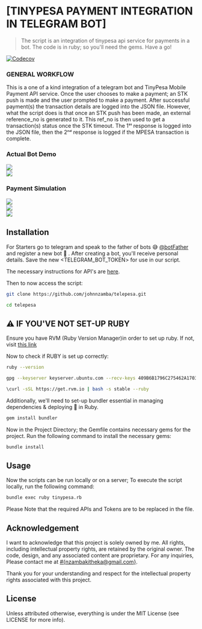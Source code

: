 # [TINYPESA PAYMENT INTEGRATION IN TELEGRAM BOT]

> The script is an integration of tinypesa api service for payments in a bot. The code is in ruby; so you'll need the gems. Have a go!

[![Codecov](https://codecov.io/github/matthewhudson/words/branch/main/graph/badge.svg?token=oxazfuInJ9)](https://codecov.io/github/johnnzamba/Euphoria-Telegram_Bot)

### GENERAL WORKFLOW
This is a one of a kind integration of a telegram bot and TinyPesa Mobile Payment API service. Once the user chooses to make a payment; an STK push is made and the user prompted to make a payment. After successful payment(s) the transaction details are logged into the JSON file. 
However, what the script does is that once an STK push has been made, an external reference_no is generated to it. This ref_no is then used to get a transaction(s) status once the STK timeout.
The 1ˢᵗ response is logged into the JSON file, then the 2ⁿᵈ response is logged if the MPESA transaction is complete.

### Actual Bot Demo

<a href="https://64.media.tumblr.com/4c97cc380dbb4f2cab661a8f5a98219a/a3b0c2ab0935e4ae-c4/s540x810/3906009331e0446ce17d1c3bc0750a5a5a49fa84.pnj"><img src="https://64.media.tumblr.com/4c97cc380dbb4f2cab661a8f5a98219a/a3b0c2ab0935e4ae-c4/s540x810/3906009331e0446ce17d1c3bc0750a5a5a49fa84.pnj"/></a>
<br>
<a href="https://64.media.tumblr.com/1dc56792d43b7365fe5ea7d790f5ff83/a3b0c2ab0935e4ae-f2/s540x810/b730ca3f164f5f5339493ce8d19774ddb855e2ab.pnj"><img src="https://64.media.tumblr.com/1dc56792d43b7365fe5ea7d790f5ff83/a3b0c2ab0935e4ae-f2/s540x810/b730ca3f164f5f5339493ce8d19774ddb855e2ab.pnj"/></a>
<br>

### Payment Simulation
<a href="https://64.media.tumblr.com/3ae71e6edbb7a5aa50298460d12cdaed/93962b9c06f4042b-b2/s400x600/c59e907a7b9b65a483f7f5e0be8a5465f9561478.jpg"><img src="https://64.media.tumblr.com/3ae71e6edbb7a5aa50298460d12cdaed/93962b9c06f4042b-b2/s400x600/c59e907a7b9b65a483f7f5e0be8a5465f9561478.jpg"/></a>
<br>
<a href="https://64.media.tumblr.com/0528f2ac056bad7d5027066400c45bb3/93962b9c06f4042b-d7/s400x600/c9ae87c16d04052d745d123e27d1e844075cf86e.jpg"><img src="https://64.media.tumblr.com/0528f2ac056bad7d5027066400c45bb3/93962b9c06f4042b-d7/s400x600/c9ae87c16d04052d745d123e27d1e844075cf86e.jpg"/></a>
<br>
<a href="https://64.media.tumblr.com/51be6f3325b54b925f56f79e6cac24de/93962b9c06f4042b-fb/s540x810/45b5e03df3d3bba1fc699f920d4d32f74a312a80.jpg"><img src="https://64.media.tumblr.com/51be6f3325b54b925f56f79e6cac24de/93962b9c06f4042b-fb/s540x810/45b5e03df3d3bba1fc699f920d4d32f74a312a80.jpg"/></a>
<br>


## Installation

For Starters go to telegram and speak to the father of bots 😅 [@botFather](https://core.telegram.org/bots#botfather) and register a new bot 🤖 . After creating a bot, you'll receive personal details. Save the new <TELEGRAM_BOT_TOKEN> for use in our script.

The necessary instructions for API's are [here](https://tinypesa.com/developers/docs/1.0/overview).

Then to now access the script:

```bash
git clone https://github.com/johnnzamba/telepesa.git
```
```bash
cd telepesa
```

 ## ⚠️ IF YOU'VE NOT SET-UP RUBY
Ensure you have  RVM (Ruby Version Manager)in order to set up ruby. If not, visit [this link](https://rvm.io/rvm/install)

Now to check if RUBY is set up correctly:

```bash
ruby --version
```
```bash
gpg --keyserver keyserver.ubuntu.com --recv-keys 409B6B1796C275462A1703113804BB82D39DC0E3 7D2BAF1CF37B13E2069D6956105BD0E739499BDB
```
```bash
\curl -sSL https://get.rvm.io | bash -s stable --ruby
```
Additionally, we'll need to set-up bundler essential in managing dependencies & deploying 🚀  in Ruby.

```bash
gem install bundler
```
Now in the Project Directory; the Gemfile contains necessary gems for the project. Run the following command to install the necessary gems:

```bash
bundle install
```

## Usage
Now the scripts can be run locally or on a server; 
To execute the script locally, run the following command:
```bash
bundle exec ruby tinypesa.rb
```
Please Note that the required APIs and Tokens are to be replaced in the file.

## Acknowledgement

I want to acknowledge that this project is solely owned by me. All rights, including intellectual property rights, are retained by the original owner. The code, design, and any associated content are proprietary. For any inquiries, Please contact me at [#{nzambakitheka@gmail.com}](mailto:#{nzambakitheka@gmail.com}).

Thank you for your understanding and respect for the intellectual property rights associated with this project.


## License

Unless attributed otherwise, everything is under the MIT License (see LICENSE for more info).
